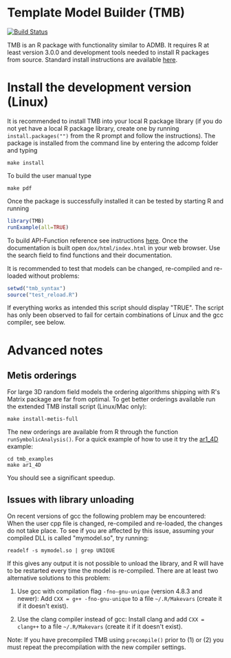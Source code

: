 Template Model Builder (TMB)
============================

[![Build Status](https://travis-ci.org/kaskr/adcomp.svg?branch=master)](https://travis-ci.org/kaskr/adcomp)

TMB is an R package with functionality similar to ADMB.
It requires R at least version 3.0.0 and development tools needed to install R packages from source.
Standard install instructions are available [here](https://github.com/kaskr/adcomp/wiki/Download).

# Install the development version (Linux)

It is recommended to install TMB into your local R package library (if you do not yet have a local R package library, create one by running ```install.packages("")``` from the R prompt and follow the instructions).
The package is installed from the command line by entering the adcomp folder and typing

```shell
make install
```

To build the user manual type

```shell
make pdf
```

Once the package is successfully installed it can be tested by starting R and running

```R
library(TMB)
runExample(all=TRUE)
```

To build API-Function reference see instructions [here](dox/README.md).
Once the documentation is built open `dox/html/index.html` in your web browser.
Use the search field to find functions and their documentation.

It is recommended to test that models can be changed, re-compiled and re-loaded without problems:

```R
setwd("tmb_syntax")
source("test_reload.R")
```

If everything works as intended this script should display "TRUE".
The script has only been observed to fail for certain combinations of Linux and the gcc compiler, see below.

# Advanced notes

## Metis orderings

For large 3D random field models the ordering algorithms shipping with R's Matrix package are far from optimal. To get better orderings available run the extended TMB install script (Linux/Mac only):

```shell
make install-metis-full
```

The new orderings are available from R through the function `runSymbolicAnalysis()`.
For a quick example of how to use it try the [ar1_4D](./tmb_examples/ar1_4D.R) example:

```shell
cd tmb_examples
make ar1_4D
```

You should see a significant speedup.

## Issues with library unloading

On recent versions of gcc the following problem may be encountered: When the user cpp file is changed, re-compiled and re-loaded, the changes do not take place. To see if you are affected by this issue, assuming your compiled DLL is called "mymodel.so", try running:

```shell
readelf -s mymodel.so | grep UNIQUE
```

If this gives any output it is not possible to unload the library, and R will have to be restarted every time the model is re-compiled.
There are at least two alternative solutions to this problem:

1. Use gcc with compilation flag ```-fno-gnu-unique``` (version 4.8.3 and newer): Add ```CXX = g++ -fno-gnu-unique``` to a file ```~/.R/Makevars``` (create it if it doesn't exist).

2. Use the clang compiler instead of gcc: Install clang and add ```CXX = clang++``` to a file ```~/.R/Makevars``` (create it if it doesn't exist).

Note: If you have precompiled TMB using ```precompile()``` prior to (1) or (2) you must repeat the precompilation with the new compiler settings.
